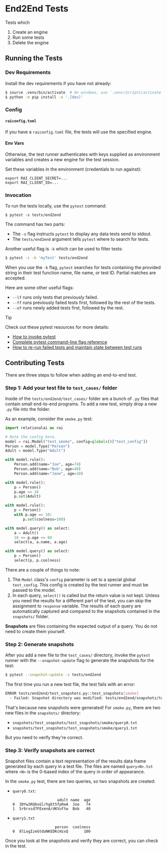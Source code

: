 # End2End Tests

Tests which

1. Create an engine
2. Run some tests
3. Delete the engine

## Running the Tests

### Dev Requirements

Install the dev requirements if you have not already:

```sh
$ source .venv/bin/activate  # On windows, use `.venv\Scripts\activate`
$ python -m pip install -e '.[dev]'
```

### Config

#### `raiconfig.toml`

If you have a `raiconfig.toml` file, the tests will use the specified engine.

#### Env Vars

Otherwise, the test runner authenticates with keys supplied as environment variables
and creates a new engine for the test session.

Set these variables in the environment (credentials to run against):

```
export RAI_CLIENT_SECRET=...
export RAI_CLIENT_ID=...
```

### Invocation

To run the tests locally, use the `pytest` command:

```
$ pytest -s tests/end2end
```

The command has two parts:

- The `-s` flag instructs `pytest` to display any data tests send to stdout.
- The `tests/end2end` argument tells `pytest` where to search for tests.

Another useful flag is `-k` which can be used to filter tests:

```sh
$ pytest -s -k 'myTest' tests/end2end
```

When you use the `-k` flag, `pytest` searches for tests containing the provided string
in their test function name, file name, or test ID.
Partial matches are accepted.

Here are some other useful flags:

- `--lf` runs only tests that previously failed.
- `--ff` runs previously failed tests first, followed by the rest of the tests.
- `--nf` runs newly added tests first, followed by the rest.

> [!TIP]
> Check out these pytest resources for more details:
> 
> - [How to invoke pytest](https://docs.pytest.org/en/8.0.x/how-to/usage.html)
> - [Complete pytest command-line flag reference](https://docs.pytest.org/en/8.0.x/how-to/usage.html)
> - [How to re-run failed tests and maintain state between test runs](https://docs.pytest.org/en/latest/how-to/cache.html)

## Contributing Tests

There are three steps to follow when adding an end-to-end test.

### Step 1: Add your test file to `test_cases/` folder

Inside of the `tests/end2end/test_cases/` folder are a bunch of `.py` files
that contain small end-to-end programs.
To add a new test, simply drop a new `.py` file into the folder.

As an example, consider the `smoke.py` test:

```python
import relationalai as rai

# Note the config here.
model = rai.Model("test_smoke", config=globals()["test_config"])
Person = model.Type("Person")
Adult = model.Type("Adult")

with model.rule():
    Person.add(name="Joe", age=74)
    Person.add(name="Bob", age=40)
    Person.add(name="Jane", age=10)

with model.rule():
    p = Person()
    p.age >= 18
    p.set(Adult)

with model.rule():
    p = Person()
    with p.age == 10:
        p.set(coolness=100)

with model.query() as select:
    a = Adult()
    10 <= p.age <= 80
    select(a, a.name, a.age)

with model.query() as select:
    p = Person()
    select(p, p.coolness)
```

There are a couple of things to note:

1. The `Model` class's `config` parameter is set to a special global `test_config`.
   This config is created by the test runner and must be passed to the model.
2. In each query, `select()` is called but the return value is not kept.
   Unless you need the results for a different part of the test, you can skip the assignment to `response` variable.
   The results of each query are automatically captured and compared to the snapshots contained in the `snapshots/` folder.

**Snapshots** are files containing the expected output of a query.
You do not need to create them yourself.

### Step 2: Generate snapshots

After you add a new file to the `test_cases/` directory,
invoke the `pytest` runner with the `--snapshot-update` flag to generate the snapshots for the test:

```sh
$ pytest --snapshot-update -s tests/end2end
```

The first time you run a new test file, the test fails with an error:

```sh
ERROR tests/end2end/test_snapshots.py::test_snapshots[smoke]
  - Failed: Snapshot directory was modified: tests/end2end/snapshots/test_snapshots/test_snapshots/smoke
```

That's because new snapshots were generated!
For `smoke.py`, there are two new files in the `snapshots/` directory:

- `snapshots/test_snapshots/test_snapshots/smoke/query0.txt`
- `snapshots/test_snapshots/test_snapshots/smoke/query1.txt`

But you need to verify they're correct.

### Step 3: Verify snapshots are correct

Snapshot files contain a text representation of the results data frame generated by each query in a test file.
The files are named `query<N>.txt` where `<N>` is the 0-based index of the query in order of appearance.

In the `smoke.py` test, there are two queries, so two snapshots are created:

- `query0.txt`:

   ```text
                       adult name  age
   0  3DYw2RQ6sGl/hgEt5fpReA  Joe   74
   1  Sr6rxsd7FExenA/dKVuftw  Bob   40
   ```

- `query1.txt`

   ```text
                      person  coolness
   0  8lLogIzeGtdaNKEDKcHzxQ       100
   ```

Once you look at the snapshots and verify they are correct, you can check in the test.
